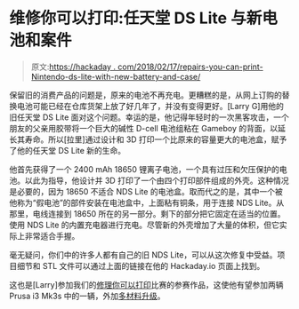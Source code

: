 # 维修你可以打印:任天堂 DS Lite 与新电池和案件

> 原文:[https://hackaday . com/2018/02/17/repairs-you-can-print-Nintendo-ds-lite-with-new-battery-and-case/](https://hackaday.com/2018/02/17/repairs-you-can-print-nintendo-ds-lite-with-new-battery-and-case/)

保留旧的消费产品的问题是，原来的电池不再充电。更糟糕的是，从网上订购的替换电池可能已经在仓库货架上放了好几年了，并没有变得更好。[Larry G]用他的旧任天堂 DS Lite 面对这个问题。幸运的是，他记得年轻时的一次黑客攻击，一个朋友的父亲用胶带将一个巨大的碱性 D-cell 电池组粘在 Gameboy 的背面，以延长其寿命。所以[拉里]通过设计和 3D 打印一个比原来的容量更大的电池盒，赋予了他的任天堂 DS Lite 新的生命。

他首先获得了一个 2400 mAh 18650 锂离子电池，一个具有过压和欠压保护的电池。以此为指导，他设计并 3D 打印了一个由四个打印部件组成的外壳。这种情况是必要的，因为 18650 不适合 NDS Lite 的电池盒。取而代之的是，其中一个被他称为“假电池”的部件安装在电池盒中，上面粘有铜条，用于连接 NDS Lite。从那里，电线连接到 18650 所在的另一部分。剩下的部分把它固定在适当的位置。使用 NDS Lite 的内置充电器进行充电。尽管新的外壳增加了大量的体积，但它实际上非常适合手握。

毫无疑问，你们中的许多人都有自己的旧 NDS Lite，可以从这次修复中受益。项目细节和 STL 文件可以通过上面的链接在他的 Hackaday.io 页面上找到。

这也是[Larry]参加我们的[修理你可以打印](https://hackaday.io/contest/32812-repairs-you-can-print-contest)比赛的参赛作品，这使他有望参加两辆 Prusa i3 Mk3s 中的一辆，外加[多材料升级](https://www.youtube.com/watch?v=KpcH74DXyy0)。